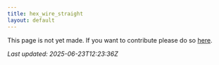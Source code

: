 ```yaml
---
title: hex_wire_straight
layout: default
---
```


This page is not yet made. If you want to contribute please do so [here](https://github.com/CrazyH2/Bigstone/blob/wiki/components/hex_wire_straight.md).

_Last updated: 2025-06-23T12:23:36Z_

